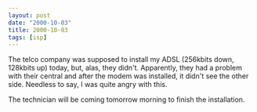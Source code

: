 ```yaml
---
layout: post
date: "2000-10-03"
title: 2000-10-03
tags: [isp]
---
```

The telco company was supposed to install my ADSL (256kbits down,
128kbits up) today, but, alas, they didn't. Apparently, they had a
problem with their central and after the modem was installed, it
didn't see the other side. Needless to say, I was quite angry with
this.

The technician will be coming tomorrow morning to finish the
installation.
